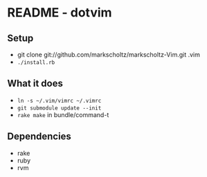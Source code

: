 README - dotvim
===============

Setup
-----

* git clone git://github.com/markscholtz/markscholtz-Vim.git .vim
* `./install.rb`

What it does
------------

* `ln -s ~/.vim/vimrc ~/.vimrc`
* `git submodule update --init`
* `rake make` in bundle/command-t

Dependencies
------------

* rake
* ruby
* rvm
